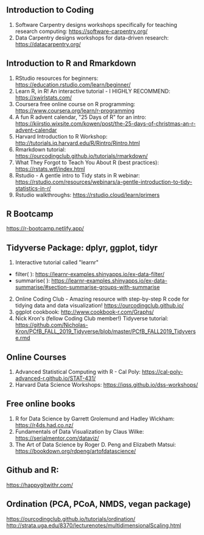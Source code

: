 ## Introduction to Coding
1) Software Carpentry designs workshops specifically for teaching research computing: https://software-carpentry.org/
2) Data Carpentry designs workshops for data-driven research: https://datacarpentry.org/

## Introduction to R and Rmarkdown
1) RStudio resources for beginners: https://education.rstudio.com/learn/beginner/
2) Learn R, in R! An interactive tutorial - I HIGHLY RECOMMEND: https://swirlstats.com/
3) Coursera free online course on R programming: https://www.coursera.org/learn/r-programming
4) A fun R advent calendar, "25 Days of R" for an intro: https://kiirstio.wixsite.com/kowen/post/the-25-days-of-christmas-an-r-advent-calendar
5) Harvard Introduction to R Workshop: http://tutorials.iq.harvard.edu/R/Rintro/Rintro.html
6) Rmarkdown tutorial: https://ourcodingclub.github.io/tutorials/rmarkdown/
7) What They Forgot to Teach You About R (best practices): https://rstats.wtf/index.html
8) Rstudio - A gentle intro to Tidy stats in R webinar: https://rstudio.com/resources/webinars/a-gentle-introduction-to-tidy-statistics-in-r/
9) Rstudio walkthroughs: https://rstudio.cloud/learn/primers

## R Bootcamp
https://r-bootcamp.netlify.app/

## Tidyverse Package: dplyr, ggplot, tidyr
1) Interactive tutorial called "learnr" 
- filter( ): https://learnr-examples.shinyapps.io/ex-data-filter/
- summarise( ): https://learnr-examples.shinyapps.io/ex-data-summarise/#section-summarise-groups-with-summarise
2) Online Coding Club - Amazing resource with step-by-step R code for tidying data and data visualization! https://ourcodingclub.github.io/
3) ggplot cookbook: http://www.cookbook-r.com/Graphs/
4) Nick Kron's (fellow Coding Club member!) Tidyverse tutorial: https://github.com/Nicholas-Kron/PCfB_FALL_2019_Tidyverse/blob/master/PCfB_FALL2019_Tidyverse.rmd

## Online Courses
1) Advanced Statistical Computing with R - Cal Poly: https://cal-poly-advanced-r.github.io/STAT-431/
2) Harvard Data Science Workshops: https://iqss.github.io/dss-workshops/

## Free online books
1) R for Data Science by Garrett Grolemund and Hadley Wickham: https://r4ds.had.co.nz/
2) Fundamentals of Data Visualization by Claus Wilke: https://serialmentor.com/dataviz/
3) The Art of Data Science by Roger D. Peng and Elizabeth Matsui: https://bookdown.org/rdpeng/artofdatascience/

## Github and R: 
https://happygitwithr.com/

## Ordination (PCA, PCoA, NMDS, vegan package) 
https://ourcodingclub.github.io/tutorials/ordination/ 
http://strata.uga.edu/8370/lecturenotes/multidimensionalScaling.html

